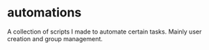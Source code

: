 # automations
A collection of scripts I made to automate certain tasks. Mainly user creation and group management.

